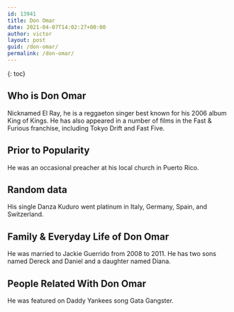 ```yaml
---
id: 13941
title: Don Omar
date: 2021-04-07T14:02:27+00:00
author: victor
layout: post
guid: /don-omar/
permalink: /don-omar/
---
```



{: toc}


## Who is Don Omar



Nicknamed El Ray, he is a reggaeton singer best known for his 2006 album King of Kings. He has also appeared in a number of films in the Fast & Furious franchise, including Tokyo Drift and Fast Five.  

                
                
                
## Prior to Popularity



He was an occasional preacher at his local church in Puerto Rico. 

                
                
                
## Random data



His single Danza Kuduro went platinum in Italy, Germany, Spain, and Switzerland. 

                
                
                
## Family & Everyday Life of Don Omar



He was married to Jackie Guerrido from 2008 to 2011. He has two sons named Dereck and Daniel and a daughter named Diana. 

                
                
                
## People Related With Don Omar



He was featured on Daddy Yankees song Gata Gangster. 

                
              
            
          
          
          